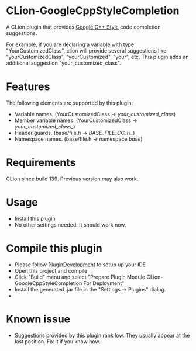 CLion-GoogleCppStyleCompletion
==============================

A CLion plugin that provides [Google C++ Style](https://google.github.io/styleguide/cppguide.html) code completion suggestions.

For example, if you are declaring a variable with type "YourCustomizedClass", clion will provide several suggestions like "yourCustomizedClass", "yourCustomized", "your", etc. This plugin adds an additional suggestion "your_customized_class".

Features
========

The following elements are supported by this plugin:

 - Variable names. (YourCustomizedClass -> *your_customized_class*)
 - Member variable names. (YourCustomizedClass -> *your_customized_class_*)
 - Header guards. (base/file.h -> *BASE_FILE_CC_H_*)
 - Namespace names. (base/file.h -> namespace *base*)

Requirements
============

CLion since build 139. Previous version may also work.

Usage
=====

 - Install this plugin
 - No other settings needed. It should work now.

Compile this plugin
===================

 - Please follow [PluginDevelopment](http://www.jetbrains.org/intellij/sdk/docs/) to setup up your IDE
 - Open this project and compile
 - Click "Build" menu and select "Prepare Plugin Module CLion-GoogleCppStyleCompletion For Deployment"
 - Install the generated .jar file in the "Settings -> Plugins" dialog.
 - 
Known issue
===========

 - Suggestions provided by this plugin rank low. They usually appear at the last position. Fix it if you know how.

